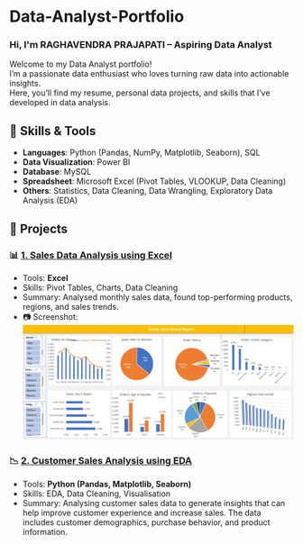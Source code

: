 # Data-Analyst-Portfolio

###  Hi, I'm RAGHAVENDRA PRAJAPATI – Aspiring Data Analyst
Welcome to my Data Analyst portfolio!  
I’m a passionate data enthusiast who loves turning raw data into actionable insights.  
Here, you’ll find my resume, personal data projects, and skills that I’ve developed in data analysis.



## 🧠 Skills & Tools

- **Languages**: Python (Pandas, NumPy, Matplotlib, Seaborn), SQL
- **Data Visualization**: Power BI
- **Database**: MySQL
- **Spreadsheet**: Microsoft Excel (Pivot Tables, VLOOKUP, Data Cleaning)
- **Others**: Statistics, Data Cleaning, Data Wrangling, Exploratory Data Analysis (EDA)

## 📂 Projects

### 📊 [1. Sales Data Analysis using Excel](https://github.com/raghav-datas/Sales-Insights-Dashboard-MS-Excel)
- Tools: **Excel**
- Skills: Pivot Tables, Charts, Data Cleaning
- Summary: Analysed monthly sales data, found top-performing products, regions, and sales trends.
- 📷 Screenshot:  
  ![Sales Excel](http://github.com/raghav-datas/Sales-Insights-Dashboard-MS-Excel/blob/main/Final%20sales%20Insights%20Dashboard.png)


### 📉 [2. Customer Sales Analysis using EDA](https://github.com/raghav-datas/Customer-Sales-Analysis-EDA)
- Tools: **Python (Pandas, Matplotlib, Seaborn)**
- Skills: EDA, Data Cleaning, Visualisation
- Summary: Analysing customer sales data to generate insights that can help improve customer experience and increase sales. The data includes customer demographics, purchase behavior, and product information.


